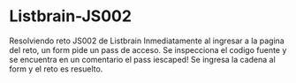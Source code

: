 # Listbrain-JS002
Resolviendo reto JS002 de Listbrain
Inmediatamente al ingresar a la pagina del reto, un form pide un pass de acceso.
Se inspecciona el codigo fuente y se encuentra en un comentario el pass iescaped!
Se ingresa la cadena al form y el reto es resuelto.
